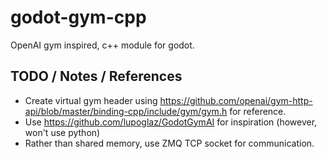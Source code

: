 # godot-gym-cpp
OpenAI gym inspired, c++ module for godot.

## TODO / Notes / References
- Create virtual gym header using https://github.com/openai/gym-http-api/blob/master/binding-cpp/include/gym/gym.h for reference.
- Use https://github.com/lupoglaz/GodotGymAI for inspiration (however, won't use python)
- Rather than shared memory, use ZMQ TCP socket for communication.
